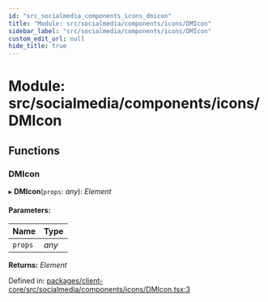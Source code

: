 ```yaml
---
id: "src_socialmedia_components_icons_dmicon"
title: "Module: src/socialmedia/components/icons/DMIcon"
sidebar_label: "src/socialmedia/components/icons/DMIcon"
custom_edit_url: null
hide_title: true
---
```


# Module: src/socialmedia/components/icons/DMIcon

## Functions

### DMIcon

▸ **DMIcon**(`props`: *any*): *Element*

#### Parameters:

Name | Type |
:------ | :------ |
`props` | *any* |

**Returns:** *Element*

Defined in: [packages/client-core/src/socialmedia/components/icons/DMIcon.tsx:3](https://github.com/xr3ngine/xr3ngine/blob/65dfcf39a/packages/client-core/src/socialmedia/components/icons/DMIcon.tsx#L3)
